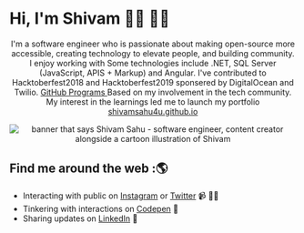 <!--**shivamsahu4u/shivamsahu4u** is a ✨ _special_ ✨ repository because its `README.md` (this file) appears on your GitHub profile.-->
# Hi, I'm Shivam 👋🏾 👨‍💻

<p align="center">I'm a software engineer who is passionate about making open-source more accessible, creating technology to elevate people, and building community. 
I enjoy working with Some technologies include .NET, SQL Server (JavaScript, APIS + Markup) and Angular. I've contributed to Hacktoberfest2018 and Hacktoberfest2019 sponsered by DigitalOcean and Twilio. <a href="https://archiveprogram.github.com/">GitHub Programs </a> 
  Based on my involvement in the tech community. My interest in the learnings led me to launch my portfolio <a href="https://www.shivamsahu4u.github.io/">shivamsahu4u.github.io</a>
</p> 
<p align="center"><img src="https://www.linkpicture.com/q/code.svg" alt="banner that says Shivam Sahu - software engineer, content creator alongside a cartoon illustration of Shivam"></p> 

## Find me around the web :🌎
- Interacting with public on <a href="https://www.instagram.com/shivamsahu4u">Instagram</a> or <a href="https://www.twitter.com/shivamsahu4u">Twitter</a> 📹 ✍🏾
- Tinkering with interactions on <a href="https://codepen.io/shivamsahu4u/"> Codepen</a> 🏓
- Sharing updates on <a href="https://www.linkedin.com/in/shivamsahu4u/">LinkedIn</a> 💼
